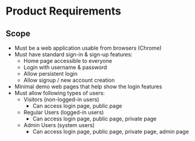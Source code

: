 # Product Requirements

## Scope
- Must be a web application usable from browsers (Chrome)
- Must have standard sign-in & sign-up features:
    - Home page accessible to everyone
    - Login with username & password
    - Allow persistent login
    - Allow signup / new account creation
- Minimal demo web pages that help show the login features
- Must allow following types of users:
    - Visitors (non-logged-in users)
        - Can access login page, public page
    - Regular Users (logged-in users)
        - Can access login page, public page, private page
    - Admin Users (system users)
        - Can access login page, public page, private page, admin page

